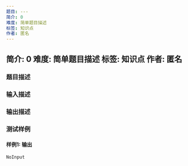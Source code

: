 ```yaml
---
题目: ---
简介: 0
难度: 简单题目描述
标签: 知识点
作者: 匿名
---
```


简介: 0
难度: 简单题目描述
标签: 知识点
作者: 匿名
---

### 题目描述



### 输入描述



### 输出描述



### 测试样例

#### 样例1: 输出

```
NoInput
```

